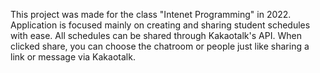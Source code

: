 This project was made for the class "Intenet Programming" in 2022. Application is focused mainly on creating and sharing student schedules with ease. 
All schedules can be shared through Kakaotalk's API. When clicked share, you can choose the chatroom or people just like sharing a link or message via Kakaotalk. 



